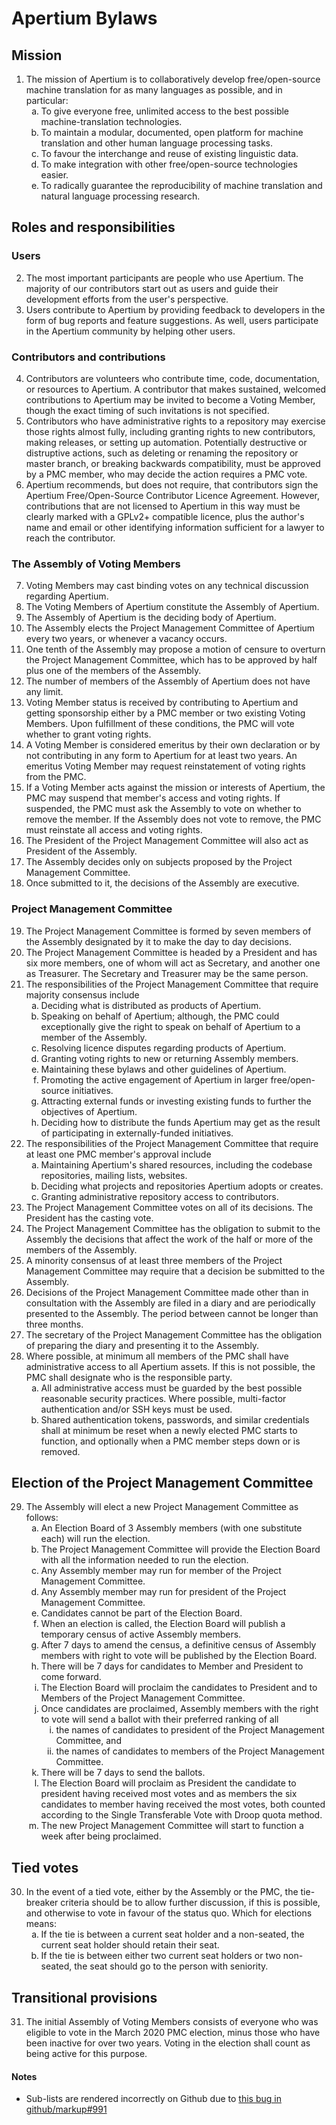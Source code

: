 # Apertium Bylaws

## Mission

<ol start="1">
	<li>The mission of Apertium is to collaboratively develop free/open-source machine translation for as many languages as possible, and in particular:
		<ol style="list-style-type:lower-alpha">
			<li>To give everyone free, unlimited access to the best possible machine-translation technologies.</li>
			<li>To maintain a modular, documented, open platform for machine translation and other human language processing tasks.</li>
			<li>To favour the interchange and reuse of existing linguistic data.</li>
			<li>To make integration with other free/open-source technologies easier.</li>
			<li>To radically guarantee the reproducibility of machine translation and natural language processing research.</li>
		</ol>
	</li>
</ol>

## Roles and responsibilities

### Users

<ol start="2">
	<li>The most important participants are people who use Apertium. The majority of our contributors start out as users and guide their development efforts from the user's perspective.</li>
	<li>Users contribute to Apertium by providing feedback to developers in the form of bug reports and feature suggestions. As well, users participate in the Apertium community by helping other users.</li>
</ol>

### Contributors and contributions

<ol start="4">
	<li>Contributors are volunteers who contribute time, code, documentation, or resources to Apertium. A contributor that makes sustained, welcomed contributions to Apertium may be invited to become a Voting Member, though the exact timing of such invitations is not specified.</li>
	<li>Contributors who have administrative rights to a repository may exercise those rights almost fully, including granting rights to new contributors, making releases, or setting up automation. Potentially destructive or distruptive actions, such as deleting or renaming the repository or master branch, or breaking backwards compatibility, must be approved by a PMC member, who may decide the action requires a PMC vote.</li>
	<li>Apertium recommends, but does not require, that contributors sign the Apertium Free/Open-Source Contributor Licence Agreement. However, contributions that are not licensed to Apertium in this way must be clearly marked with a GPLv2+ compatible licence, plus the author's name and email or other identifying information sufficient for a lawyer to reach the contributor.</li>
</ol>

### The Assembly of Voting Members

<ol start="7">
	<li>Voting Members may cast binding votes on any technical discussion regarding Apertium.</li>
	<li>The Voting Members of Apertium constitute the Assembly of Apertium.</li>
	<li>The Assembly of Apertium is the deciding body of Apertium.</li>
	<li>The Assembly elects the Project Management Committee of Apertium every two years, or whenever a vacancy occurs.</li>
	<li>One tenth of the Assembly may propose a motion of censure to overturn the Project Management Committee, which has to be approved by half plus one of the members of the Assembly.</li>
	<li>The number of members of the Assembly of Apertium does not have any limit.</li>
	<li>Voting Member status is received by contributing to Apertium and getting sponsorship either by a PMC member or two existing Voting Members. Upon fulfillment of these conditions, the PMC will vote whether to grant voting rights.</li>
	<li>A Voting Member is considered emeritus by their own declaration or by not contributing in any form to Apertium for at least two years. An emeritus Voting Member may request reinstatement of voting rights from the PMC.</li>
	<li>If a Voting Member acts against the mission or interests of Apertium, the PMC may suspend that member's access and voting rights. If suspended, the PMC must ask the Assembly to vote on whether to remove the member. If the Assembly does not vote to remove, the PMC must reinstate all access and voting rights.</li>
	<li>The President of the Project Management Committee will also act as President of the Assembly.</li>
	<li>The Assembly decides only on subjects proposed by the Project Management Committee.</li>
	<li>Once submitted to it, the decisions of the Assembly are executive.</li>
</ol>

### Project Management Committee

<ol start="19">
	<li>The Project Management Committee is formed by seven members of the Assembly designated by it to make the day to day decisions.</li>
	<li>The Project Management Committee is headed by a President and has six more members, one of whom will act as Secretary, and another one as Treasurer. The Secretary and Treasurer may be the same person.</li>
	<li>The responsibilities of the Project Management Committee that require majority consensus include
		<ol style="list-style-type:lower-alpha">
			<li>Deciding what is distributed as products of Apertium.</li>
			<li>Speaking on behalf of Apertium; although, the PMC could exceptionally give the right to speak on behalf of Apertium to a member of the Assembly.</li>
			<li>Resolving licence disputes regarding products of Apertium.</li>
			<li>Granting voting rights to new or returning Assembly members.</li>
			<li>Maintaining these bylaws and other guidelines of Apertium.</li>
			<li>Promoting the active engagement of Apertium in larger free/open-source initiatives.</li>
			<li>Attracting external funds or investing existing funds to further the objectives of Apertium.</li>
			<li>Deciding how to distribute the funds Apertium may get as the result of participating in externally-funded initiatives.</li>
		</ol>
	</li>
	<li>The responsibilities of the Project Management Committee that require at least one PMC member's approval include
		<ol style="list-style-type:lower-alpha">
			<li>Maintaining Apertium's shared resources, including the codebase repositories, mailing lists, websites.</li>
			<li>Deciding what projects and repositories Apertium adopts or creates.</li>
			<li>Granting administrative repository access to contributors.</li>
		</ol>
	</li>
	<li>The Project Management Committee votes on all of its decisions. The President has the casting vote.</li>
	<li>The Project Management Committee has the obligation to submit to the Assembly the decisions that affect the work of the half or more of the members of the Assembly.</li>
	<li>A minority consensus of at least three members of the Project Management Committee may require that a decision be submitted to the Assembly.</li>
	<li>Decisions of the Project Management Committee made other than in consultation with the Assembly are filed in a diary and are periodically presented to the Assembly. The period between cannot be longer than three months.</li>
	<li>The secretary of the Project Management Committee has the obligation of preparing the diary and presenting it to the Assembly.</li>
	<li>Where possible, at minimum all members of the PMC shall have administrative access to all Apertium assets. If this is not possible, the PMC shall designate who is the responsible party.
	<ol style="list-style-type:lower-alpha">
		<li>All administrative access must be guarded by the best possible reasonable security practices. Where possible, multi-factor authentication and/or SSH keys must be used.</li>
		<li>Shared authentication tokens, passwords, and similar credentials shall at minimum be reset when a newly elected PMC starts to function, and optionally when a PMC member steps down or is removed.</li>
	</li>
	</ol>
</ol>

## Election of the Project Management Committee

<ol start="29">
	<li>The Assembly will elect a new Project Management Committee as follows:
		<ol style="list-style-type:lower-alpha">
		<li>An Election Board of 3 Assembly members (with one substitute each) will run the election.</li>
		<li>The Project Management Committee will provide the Election Board with all the information needed to run the election.</li>
		<li>Any Assembly member may run for member of the Project Management Committee.</li>
		<li>Any Assembly member may run for president of the Project Management Committee.</li>
		<li>Candidates cannot be part of the Election Board.</li>
		<li>When an election is called, the Election Board will publish a temporary census of active Assembly members.</li>
		<li>After 7 days to amend the census, a definitive census of Assembly members with right to vote will be published by the Election Board.</li>
		<li>There will be 7 days for candidates to Member and President to come forward.</li>
		<li>The Election Board will proclaim the candidates to President and to Members of the Project Management Committee.</li>
		<li>Once candidates are proclaimed, Assembly members with the right to vote will send a ballot with their preferred ranking of all
			<ol style="list-style-type:lower-roman">
				<li>the names of candidates to president of the Project Management Committee, and</li>
				<li>the names of candidates to members of the Project Management Committee.</li>
			</ol>
		</li>
		<li>There will be 7 days to send the ballots.</li>
		<li>The Election Board will proclaim as President the candidate to president having received most votes and as members the six candidates to member having received the most votes, both counted according to the Single Transferable Vote with Droop quota method.</li>
		<li>The new Project Management Committee will start to function a week after being proclaimed.</li>
		</li>
		</ol>
	</li>
</ol>

## Tied votes

<ol start="30">
	<li>In the event of a tied vote, either by the Assembly or the PMC, the tie-breaker criteria should be to allow further discussion, if this is possible, and otherwise to vote in favour of the status quo. Which for elections means:
		<ol style="list-style-type:lower-alpha">
		<li>If the tie is between a current seat holder and a non-seated, the current seat holder should retain their seat.</li>
		<li>If the tie is between either two current seat holders or two non-seated, the seat should go to the person with seniority.</li>
		</ol>
	</li>
</ol>

## Transitional provisions

<ol start="31">
	<li>The initial Assembly of Voting Members consists of everyone who was eligible to vote in the March 2020 PMC election, minus those who have been inactive for over two years. Voting in the election shall count as being active for this purpose.</li>
</ol>

#### Notes

* Sub-lists are rendered incorrectly on Github due to [this bug in github/markup#991](https://github.com/github/markup/issues/991)

